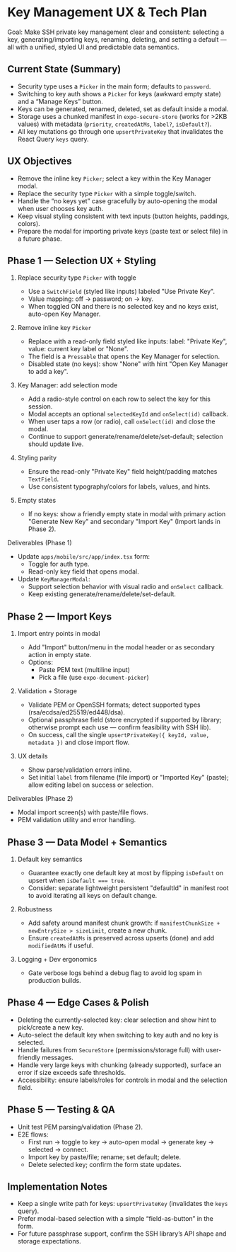 # Key Management UX & Tech Plan

Goal: Make SSH private key management clear and consistent: selecting a key, generating/importing keys, renaming, deleting, and setting a default — all with a unified, styled UI and predictable data semantics.

## Current State (Summary)
- Security type uses a `Picker` in the main form; defaults to `password`.
- Switching to key auth shows a `Picker` for keys (awkward empty state) and a “Manage Keys” button.
- Keys can be generated, renamed, deleted, set as default inside a modal.
- Storage uses a chunked manifest in `expo-secure-store` (works for >2KB values) with metadata (`priority`, `createdAtMs`, `label?`, `isDefault?`).
- All key mutations go through one `upsertPrivateKey` that invalidates the React Query `keys` query.

## UX Objectives
- Remove the inline key `Picker`; select a key within the Key Manager modal.
- Replace the security type `Picker` with a simple toggle/switch.
- Handle the “no keys yet” case gracefully by auto-opening the modal when user chooses key auth.
- Keep visual styling consistent with text inputs (button heights, paddings, colors).
- Prepare the modal for importing private keys (paste text or select file) in a future phase.

## Phase 1 — Selection UX + Styling
1) Replace security type `Picker` with toggle
   - Use a `SwitchField` (styled like inputs) labeled "Use Private Key".
   - Value mapping: off → password; on → key.
   - When toggled ON and there is no selected key and no keys exist, auto-open Key Manager.

2) Remove inline key `Picker`
   - Replace with a read-only field styled like inputs: label: "Private Key", value: current key label or "None".
   - The field is a `Pressable` that opens the Key Manager for selection.
   - Disabled state (no keys): show "None" with hint "Open Key Manager to add a key".

3) Key Manager: add selection mode
   - Add a radio-style control on each row to select the key for this session.
   - Modal accepts an optional `selectedKeyId` and `onSelect(id)` callback.
   - When user taps a row (or radio), call `onSelect(id)` and close the modal.
   - Continue to support generate/rename/delete/set-default; selection should update live.

4) Styling parity
   - Ensure the read-only "Private Key" field height/padding matches `TextField`.
   - Use consistent typography/colors for labels, values, and hints.

5) Empty states
   - If no keys: show a friendly empty state in modal with primary action
     "Generate New Key" and secondary "Import Key" (Import lands in Phase 2).

Deliverables (Phase 1)
- Update `apps/mobile/src/app/index.tsx` form:
  - Toggle for auth type.
  - Read-only key field that opens modal.
- Update `KeyManagerModal`:
  - Support selection behavior with visual radio and `onSelect` callback.
  - Keep existing generate/rename/delete/set-default.

## Phase 2 — Import Keys
1) Import entry points in modal
   - Add "Import" button/menu in the modal header or as secondary action in empty state.
   - Options:
     - Paste PEM text (multiline input)
     - Pick a file (use `expo-document-picker`)

2) Validation + Storage
   - Validate PEM or OpenSSH formats; detect supported types (rsa/ecdsa/ed25519/ed448/dsa).
   - Optional passphrase field (store encrypted if supported by library; otherwise prompt each use — confirm feasibility with SSH lib).
   - On success, call the single `upsertPrivateKey({ keyId, value, metadata })` and close import flow.

3) UX details
   - Show parse/validation errors inline.
   - Set initial `label` from filename (file import) or "Imported Key" (paste); allow editing label on success or selection.

Deliverables (Phase 2)
- Modal import screen(s) with paste/file flows.
- PEM validation utility and error handling.

## Phase 3 — Data Model + Semantics
1) Default key semantics
   - Guarantee exactly one default key at most by flipping `isDefault` on upsert when `isDefault === true`.
   - Consider: separate lightweight persistent "defaultId" in manifest root to avoid iterating all keys on default change.

2) Robustness
   - Add safety around manifest chunk growth: if `manifestChunkSize + newEntrySize > sizeLimit`, create a new chunk.
   - Ensure `createdAtMs` is preserved across upserts (done) and add `modifiedAtMs` if useful.

3) Logging + Dev ergonomics
   - Gate verbose logs behind a debug flag to avoid log spam in production builds.

## Phase 4 — Edge Cases & Polish
- Deleting the currently-selected key: clear selection and show hint to pick/create a new key.
- Auto-select the default key when switching to key auth and no key is selected.
- Handle failures from `SecureStore` (permissions/storage full) with user-friendly messages.
- Handle very large keys with chunking (already supported), surface an error if size exceeds safe thresholds.
- Accessibility: ensure labels/roles for controls in modal and the selection field.

## Phase 5 — Testing & QA
- Unit test PEM parsing/validation (Phase 2).
- E2E flows:
  - First run → toggle to key → auto-open modal → generate key → selected → connect.
  - Import key by paste/file; rename; set default; delete.
  - Delete selected key; confirm the form state updates.

## Implementation Notes
- Keep a single write path for keys: `upsertPrivateKey` (invalidates the `keys` query).
- Prefer modal-based selection with a simple “field-as-button” in the form.
- For future passphrase support, confirm the SSH library’s API shape and storage expectations.

